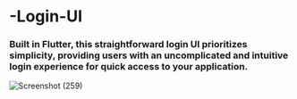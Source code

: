 # -Login-UI

### Built in Flutter, this straightforward login UI prioritizes simplicity, providing users with an uncomplicated and intuitive login experience for quick access to your application.



![Screenshot (259)](https://github.com/VSudarshana/-Login-UI/assets/140592185/98922bdf-b9a8-4376-a096-4d08ad65fa5d)

